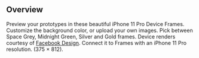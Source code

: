 ## Overview

Preview your prototypes in these beautiful iPhone 11 Pro Device Frames. Customize the background color, or upload your own images. Pick between Space Grey, Midnight Green, Silver and Gold frames. Device renders courtesy of [Facebook Design](https://facebook.design/). Connect it to Frames with an iPhone 11 Pro resolution. (375 × 812).